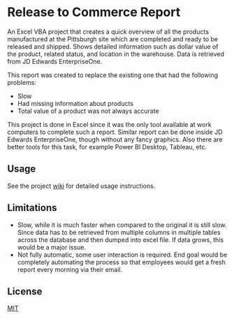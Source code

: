 # Release to Commerce Report
An Excel VBA project that creates a quick overview of all the products manufactured at the Pittsburgh site which are completed and ready to be released and shipped. Shows detailed information such as dollar value of the product, related status, and location in the warehouse. Data is retrieved from JD Edwards EnterpriseOne.

This report was created to replace the existing one that had the following problems:
* Slow
* Had missing information about products
* Total value of a product was not always accurate  

This project is done in Excel since it was the only tool available at work computers to complete such a report. Similar report can be done inside JD Edwards EnterpriseOne, though without any fancy graphics. Also there are better tools for this task, for example Power BI Desktop, Tableau, etc.

## Usage
See the project [wiki](https://github.com/ykoziy/release-to-commerce-report/wiki) for detailed usage instructions.

## Limitations
  * Slow, while it is much faster when compared to the original it is still slow. Since data has to be retrieved from multiple columns in multiple tables across the database and then dumped into excel file. If data grows, this would be a major issue.
  * Not fully automatic, some user interaction is required. End goal would be completely automating the process so that employees would get a fresh report every morning via their email.

## License
[MIT](https://github.com/ykoziy/release-to-commerce-report/blob/master/LICENSE)
